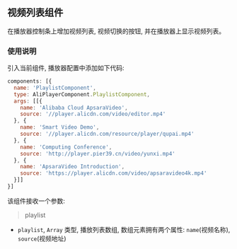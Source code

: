 ## 视频列表组件

在播放器控制条上增加视频列表, 视频切换的按钮, 并在播放器上显示视频列表。

### 使用说明

引入当前组件, 播放器配置中添加如下代码:

```js
components: [{
  name: 'PlaylistComponent',
  type: AliPlayerComponent.PlaylistComponent,
  args: [[{
    name: 'Alibaba Cloud ApsaraVideo',
    source: '//player.alicdn.com/video/editor.mp4'
  }, {
    name: 'Smart Video Demo',
    source: '//player.alicdn.com/resource/player/qupai.mp4'
  }, {
    name: 'Computing Conference',
    source: 'http://player.pier39.cn/video/yunxi.mp4'
  }, {
    name: 'ApsaraVideo Introduction',
    source: 'https://player.alicdn.com/video/apsaravideo4k.mp4'
  }]]
}]
```

该组件接收一个参数:

> playlist

- `playlist`, `Array` 类型, 播放列表数组, 数组元素拥有两个属性: `name`(视频名称), `source`(视频地址)
